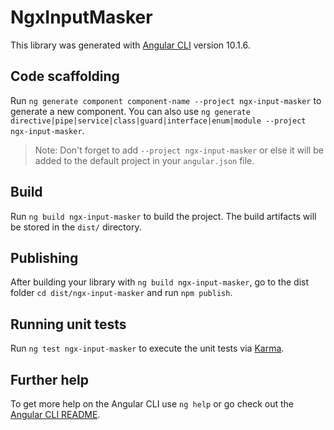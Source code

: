 # NgxInputMasker

This library was generated with [Angular CLI](https://github.com/angular/angular-cli) version 10.1.6.

## Code scaffolding

Run `ng generate component component-name --project ngx-input-masker` to generate a new component. You can also use `ng generate directive|pipe|service|class|guard|interface|enum|module --project ngx-input-masker`.
> Note: Don't forget to add `--project ngx-input-masker` or else it will be added to the default project in your `angular.json` file. 

## Build

Run `ng build ngx-input-masker` to build the project. The build artifacts will be stored in the `dist/` directory.

## Publishing

After building your library with `ng build ngx-input-masker`, go to the dist folder `cd dist/ngx-input-masker` and run `npm publish`.

## Running unit tests

Run `ng test ngx-input-masker` to execute the unit tests via [Karma](https://karma-runner.github.io).

## Further help

To get more help on the Angular CLI use `ng help` or go check out the [Angular CLI README](https://github.com/angular/angular-cli/blob/master/README.md).
